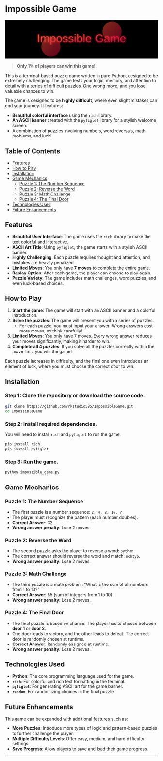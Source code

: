 # **Impossible Game**
![222222](logo.svg)

> **Only 1% of players can win this game!**

This is a terminal-based puzzle game written in pure Python, designed to be extremely challenging. The game tests your logic, memory, and attention to detail with a series of difficult puzzles. One wrong move, and you lose valuable chances to win.

The game is designed to be **highly difficult**, where even slight mistakes can end your journey. It features:
- **Beautiful colorful interface** using the `rich` library.
- **An ASCII banner** created with the `pyfiglet` library for a stylish welcome screen.
- A combination of puzzles involving numbers, word reversals, math problems, and luck!

## **Table of Contents**
- [Features](#features)
- [How to Play](#how-to-play)
- [Installation](#installation)
- [Game Mechanics](#game-mechanics)
  - [Puzzle 1: The Number Sequence](#puzzle-1-the-number-sequence)
  - [Puzzle 2: Reverse the Word](#puzzle-2-reverse-the-word)
  - [Puzzle 3: Math Challenge](#puzzle-3-math-challenge)
  - [Puzzle 4: The Final Door](#puzzle-4-the-final-door)
- [Technologies Used](#technologies-used)
- [Future Enhancements](#future-enhancements)

## **Features**
- **Beautiful User Interface**: The game uses the `rich` library to make the text colorful and interactive.
- **ASCII Art Title**: Using `pyfiglet`, the game starts with a stylish ASCII banner.
- **Highly Challenging**: Each puzzle requires thought and attention, and mistakes are heavily penalized.
- **Limited Moves**: You only have **7 moves** to complete the entire game.
- **Replay Option**: After each game, the player can choose to play again.
- **Puzzle Variety**: The game includes math challenges, word puzzles, and even luck-based choices.

## **How to Play**
1. **Start the game**: The game will start with an ASCII banner and a colorful introduction.
2. **Solve the puzzles**: The game will present you with a series of puzzles.
   - For each puzzle, you must input your answer. Wrong answers cost more moves, so think carefully!
3. **Limited Moves**: You only have 7 moves. Every wrong answer reduces your moves significantly, making it harder to win.
4. **Complete all 4 puzzles**: If you solve all the puzzles correctly within the move limit, you win the game!

Each puzzle increases in difficulty, and the final one even introduces an element of luck, where you must choose the correct door to win.

## **Installation**

### Step 1: Clone the repository or download the source code.
```bash
git clone https://github.com/rkstudio585/ImpossibleGame.git
cd ImpossibleGame
```

### Step 2: Install required dependencies.
You will need to install `rich` and `pyfiglet` to run the game.
```bash
pip install rich
pip install pyfiglet
```

### Step 3: Run the game.
```bash
python impossible_game.py
```

## **Game Mechanics**

### **Puzzle 1: The Number Sequence**
- The first puzzle is a number sequence: `2, 4, 8, 16, ?`
- The player must recognize the pattern (each number doubles).
- **Correct Answer**: 32
- **Wrong answer penalty**: Lose 2 moves.

### **Puzzle 2: Reverse the Word**
- The second puzzle asks the player to reverse a word: `python`.
- The correct answer should reverse the word and match: `nohtyp`.
- **Wrong answer penalty**: Lose 2 moves.

### **Puzzle 3: Math Challenge**
- The third puzzle is a math problem: "What is the sum of all numbers from 1 to 10?"
- **Correct Answer**: 55 (sum of integers from 1 to 10).
- **Wrong answer penalty**: Lose 2 moves.

### **Puzzle 4: The Final Door**
- The final puzzle is based on chance. The player has to choose between **door 1** or **door 2**.
- One door leads to victory, and the other leads to defeat. The correct door is randomly chosen at runtime.
- **Correct Answer**: Randomly assigned at runtime.
- **Wrong answer penalty**: Lose 2 moves.

## **Technologies Used**
- **Python**: The core programming language used for the game.
- **`rich`**: For colorful and rich text formatting in the terminal.
- **`pyfiglet`**: For generating ASCII art for the game banner.
- **`random`**: For randomizing choices in the final puzzle.

## **Future Enhancements**
This game can be expanded with additional features such as:
- **More Puzzles**: Introduce more types of logic and pattern-based puzzles to further challenge the player.
- **Multiple Difficulty Levels**: Offer easy, medium, and hard difficulty settings.
- **Save Progress**: Allow players to save and load their game progress.

---
